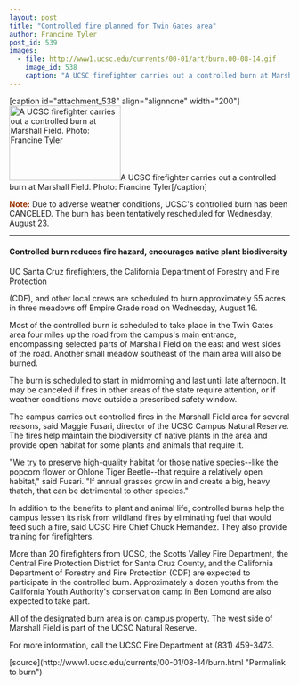 ```yaml
---
layout: post
title: "Controlled fire planned for Twin Gates area"
author: Francine Tyler
post_id: 539
images:
  - file: http://www1.ucsc.edu/currents/00-01/art/burn.00-08-14.gif
    image_id: 538
    caption: "A UCSC firefighter carries out a controlled burn at Marshall Field. Photo: Francine Tyler"
---
```


[caption id="attachment_538" align="alignnone" width="200"]<a href="http://localhost/mysite/wp-content/uploads/2000/08/burn.00-08-14.gif"><img class="size-full wp-image-538" src="http://localhost/mysite/wp-content/uploads/2000/08/burn.00-08-14.gif" alt="A UCSC firefighter carries out a controlled burn at Marshall Field. Photo: Francine Tyler" width="200" height="134" /></a>A UCSC firefighter carries out a controlled burn at Marshall Field. Photo: Francine Tyler[/caption]
<p>
  <font color="#993300"><b>Note:</b></font> Due to adverse weather conditions, UCSC's controlled burn has been CANCELED. The burn has been tentatively rescheduled for Wednesday, August 23.
</p>
<hr>
<h4>
  Controlled burn reduces fire hazard, encourages native plant biodiversity
</h4>
<p>
  UC Santa Cruz firefighters, the California Department of Forestry and Fire Protection
</p>(CDF), and other local crews are scheduled to burn approximately 55 acres in three meadows off Empire Grade road on Wednesday, August 16.
<p>
  Most of the controlled burn is scheduled to take place in the Twin Gates area four miles up the road from the campus's main entrance, encompassing selected parts of Marshall Field on the east and west sides of the road. Another small meadow southeast of the main area will also be burned.
</p>
<p>
  The burn is scheduled to start in midmorning and last until late afternoon. It may be canceled if fires in other areas of the state require attention, or if weather conditions move outside a prescribed safety window.
</p>
<p>
  The campus carries out controlled fires in the Marshall Field area for several reasons, said Maggie Fusari, director of the UCSC Campus Natural Reserve. The fires help maintain the biodiversity of native plants in the area and provide open habitat for some plants and animals that require it.
</p>
<p>
  "We try to preserve high-quality habitat for those native species--like the popcorn flower or Ohlone Tiger Beetle--that require a relatively open habitat," said Fusari. "If annual grasses grow in and create a big, heavy thatch, that can be detrimental to other species."
</p>
<p>
  In addition to the benefits to plant and animal life, controlled burns help the campus lessen its risk from wildland fires by eliminating fuel that would feed such a fire, said UCSC Fire Chief Chuck Hernandez. They also provide training for firefighters.
</p>
<p>
  More than 20 firefighters from UCSC, the Scotts Valley Fire Department, the Central Fire Protection District for Santa Cruz County, and the California Department of Forestry and Fire Protection (CDF) are expected to participate in the controlled burn. Approximately a dozen youths from the California Youth Authority's conservation camp in Ben Lomond are also expected to take part.
</p>
<p>
  All of the designated burn area is on campus property. The west side of Marshall Field is part of the UCSC Natural Reserve.
</p>
<p>
  For more information, call the UCSC Fire Department at (831) 459-3473.
</p>
<p>

</p>
[source](http://www1.ucsc.edu/currents/00-01/08-14/burn.html "Permalink to burn")
